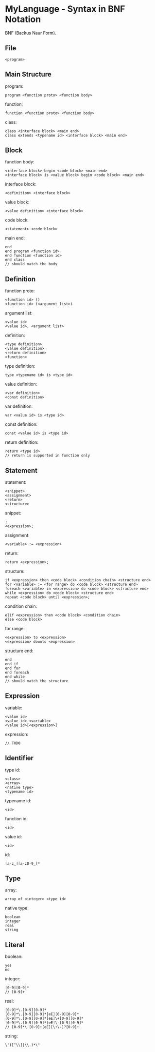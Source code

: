 MyLanguage - Syntax in BNF Notation
===

BNF (Backus Naur Form).

File
---

    <program>

Main Structure
---

program:

    program <function proto> <function body>

function:

    function <function proto> <function body>

class:

    class <interface block> <main end>
    class extends <typename id> <interface block> <main end>

Block
---

function body:

    <interface block> begin <code block> <main end>
    <interface block> is <value block> begin <code block> <main end>

interface block:

    <definition> <interface block>

value block:

    <value definition> <interface block>

code block:

    <statement> <code block>

main end:

    end
    end program <function id>
    end function <function id>
    end class
    // should match the body

Definition
---

function proto:

    <function id> ()
    <function id> (<argument list>)

argument list:

    <value id>
    <value id>, <argument list>

definition:

    <type definition>
    <value definition>
    <return definition>
    <function>

type definition:

    type <typename id> is <type id>

value definition:

    <var definition>
    <const definition>

var definition:

    var <value id> is <type id>

const definition:

    const <value id> is <type id>

return definition:

    return <type id>
    // return is supported in function only

Statement
---

statement:

    <snippet>
    <assignment>
    <return>
    <structure>

snippet:

    ;
    <expression>;

assignment:

    <variable> := <expression>

return:

    return <expression>;

structure:

    if <expression> then <code block> <condition chain> <structure end>
    for <variable> := <for range> do <code block> <structure end>
    foreach <variable> in <expression> do <code block> <structure end>
    while <expression> do <code block> <structure end>
    repeat <code block> until <expression>;

condition chain:

    elif <expression> then <code block> <condition chain>
    else <code block>

for range:

    <expression> to <expression>
    <expression> downto <expression>

structure end:

    end
    end if
    end for
    end foreach
    end while
    // should match the structure

Expression
---

variable:

    <value id>
    <value id>.<variable>
    <value id>[<expression>]

expression:

    // TODO

Identifier
---

type id:

    <class>
    <array>
    <native type>
    <typename id>

typename id:

    <id>

function id:

    <id>

value id:

    <id>

id:

    [a-z_][a-z0-9_]*

Type
---

array:

    array of <integer> <type id>

native type:

    boolean
    integer
    real
    string

Literal
---

boolean:

    yes
    no

integer:

    [0-9][0-9]*
    // [0-9]+

real:

    [0-9]*\.[0-9][0-9]*
    [0-9]*\.[0-9][0-9]*[eE][0-9][0-9]*
    [0-9]*\.[0-9][0-9]*[eE]\+[0-9][0-9]*
    [0-9]*\.[0-9][0-9]*[eE]\-[0-9][0-9]*
    // [0-9]*\.[0-9]+[eE][\+\-]?[0-9]+

string:

    \"([^\\]|\\.)*\"
